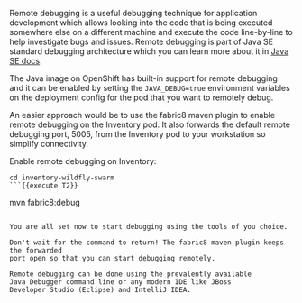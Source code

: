 Remote debugging is a useful debugging technique for application development which allows 
looking into the code that is being executed somewhere else on a different machine and 
execute the code line-by-line to help investigate bugs and issues. Remote debugging is 
part of  Java SE standard debugging architecture which you can learn more about it in [Java SE docs](https://docs.oracle.com/javase/8/docs/technotes/guides/jpda/architecture.html).


The Java image on OpenShift has built-in support for remote debugging and it can be enabled 
by setting the `JAVA_DEBUG=true` environment variables on the deployment config for the pod 
that you want to remotely debug.

An easier approach would be to use the fabric8 maven plugin to enable remote debugging on 
the Inventory pod. It also forwards the default remote debugging port, 5005, from the 
Inventory pod to your workstation so simplify connectivity.

Enable remote debugging on Inventory:

```
cd inventory-wildfly-swarm
```{{execute T2}}

```
mvn fabric8:debug
```{{execute T2}}

You are all set now to start debugging using the tools of you choice. 

Don't wait for the command to return! The fabric8 maven plugin keeps the forwarded 
port open so that you can start debugging remotely.

Remote debugging can be done using the prevalently available
Java Debugger command line or any modern IDE like JBoss 
Developer Studio (Eclipse) and IntelliJ IDEA.